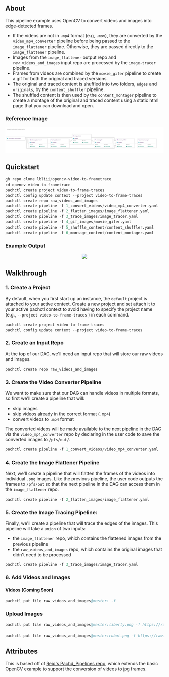 ## About

This pipeline example uses OpenCV to convert videos and images into edge-detected frames. 

- If the videos are not in `.mp4` format (e.g, `.mov`), they are converted by the `video_mp4_converter` pipeline before being passed to the `image_flattener` pipeline. Otherwise, they are passed directly to the `image_flattener` pipeline.
- Images from the `image_flattener` output repo and `raw_videos_and_images` input repo are processed by the `image-tracer` pipeline.
- Frames from videos are combined by the `movie_gifer` pipeline to create a gif for both the original and traced versions.
- The original and traced content is shuffled into two folders, `edges` and `originals`, by the `content_shuffler` pipeline.
- The shuffled content is then used by the `content_montager` pipeline to create a montage of the original and traced content using a static html page that you can download and open.

### Reference Image

<p align="center">
   <img src="/vid-to-frametrace.svg" width="700">
</p>

## Quickstart 

```s
gh repo clone lbliii/opencv-video-to-frametrace
cd opencv-video-to-frametrace
pachctl create project video-to-frame-traces
pachctl config update context --project video-to-frame-traces
pachctl create repo raw_videos_and_images
pachctl create pipeline -f 1_convert_videos/video_mp4_converter.yaml 
pachctl create pipeline -f 2_flatten_images/image_flattener.yaml
pachctl create pipeline -f 3_trace_images/image_tracer.yaml
pachctl create pipeline -f 4_gif_images/movie_gifer.yaml
pachctl create pipeline -f 5_shuffle_content/content_shuffler.yaml
pachctl create pipeline -f 6_montage_content/content_montager.yaml
```
### Example Output

<p align="center">
   <img src="/final-output.gif" width="700">
</p>


## Walkthrough

### 1. Create a Project 

By default, when you first start up an instance, the `default` project is attached to your active context. Create a new project and set attach it to your active pachctl context to avoid having to specify the project name (e.g., `--project video-to-frame-traces` ) in each command. 

```s
pachctl create project video-to-frame-traces
pachctl config update context --project video-to-frame-traces
```

### 2. Create an Input Repo 

At the top of our DAG, we'll need an input repo that will store our raw videos and images. 
   
```s
pachctl create repo raw_videos_and_images
```

### 3. Create the Video Converter Pipeline 

We want to make sure that our DAG can handle videos in multiple formats, so first we'll create a pipeline that will:

   - skip images 
   - skip videos already in the correct format (`.mp4`)
   - convert videos to `.mp4` format

The converted videos will be made available to the next pipeline in the DAG via the `video_mp4_converter` repo by declaring in the user code to save the converted images to `/pfs/out/`. 

```s
pachctl create pipeline -f 1_convert_videos/video_mp4_converter.yaml 
```


### 4. Create the Image Flattener Pipeline

Next, we'll create a pipeline that will flatten the frames of the videos into individual `.png` images. Like the previous pipeline, the user code outputs the frames to `/pfs/out` so that the next pipeline in the DAG can access them in the `image_flattener` repo. 

```s
pachctl create pipeline -f 2_flatten_images/image_flattener.yaml
```

### 5. Create the Image Tracing Pipeline: 

Finally, we'll create a pipeline that will trace the edges of the images. This pipeline will take a `union` of two inputs:
- the `image_flattener` repo, which contains the flattened images from the previous pipeline
- the `raw_videos_and_images` repo, which contains the original images that didn't need to be processed
    
```s
pachctl create pipeline -f 3_trace_images/image_tracer.yaml
```

### 6. Add Videos and Images 


#### Videos (Coming Soon)
```s
pachctl put file raw_videos_and_images@master: -f 

```

### Upload Images
```s
pachctl put file raw_videos_and_images@master:liberty.png -f https://raw.githubusercontent.com/pachyderm/docs-content/main/images/opencv/liberty.jpg

pachctl put file raw_videos_and_images@master:robot.png -f https://raw.githubusercontent.com/pachyderm/docs-content/main/images/opencv/robot.jpg
```


## Attributes

This is based off of [Reid's Pachd_Pipelines repo](https://github.com/dpsi4/pachd_pipelines), which extends the basic OpenCV example to support the conversion of videos to jpg frames.